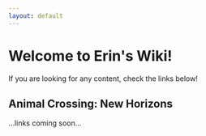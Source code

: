 ```yaml
---
layout: default
---
```

# Welcome to Erin's Wiki!
If you are looking for any content, check the links below!

## Animal Crossing: New Horizons
...links coming soon...
